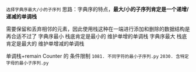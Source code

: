 `选择字典序最大/小的子序列`
思路：字典序的特点，**最大/小的子序列肯定是一个递增/递减的单调栈**

需要保留和丢弃相邻的元素，因此使用栈这种在一端进行添加和删除的数据结构是再合适不过了
字典序最小 栈底肯定是最小的 维护单增的单调栈
字典序最大 栈底肯定是最大的 维护单增减的单调栈

单调栈+remain Counter 的 条件限制
`1081. 不同字符的最小子序列.py`
`2030. 含特定字母的最小子序列.py`
